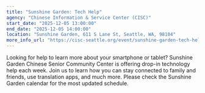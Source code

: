 ```yaml
---
title: "Sunshine Garden: Tech Help"
agency: "Chinese Information & Service Center (CISC)"
start_date: "2025-12-05 13:00:00"
end_date: "2025-12-05 14:00:00"
location: "Sunshine Garden, 611 S Lane St, Seattle, WA, 98104"
more_info_url: "https://cisc-seattle.org/event/sunshine-garden-tech-help-4/2025-12-05/"
---
```

Looking for help to learn more about your smartphone or tablet? Sunshine Garden Chinese Senior Community Center is offering drop-in technology help each week. Join us to learn how you can stay connected to family and friends, use translation apps, and much more. 
Please check the Sunshine Garden calendar for the most updated schedule. 
 
